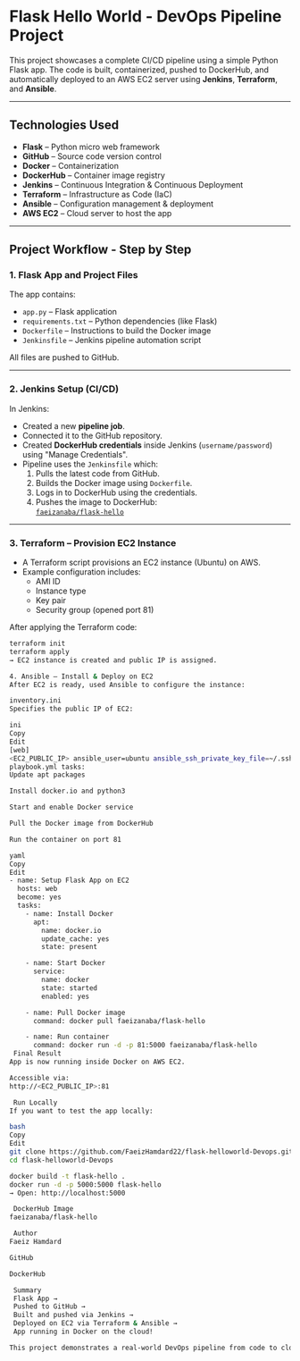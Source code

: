 # Flask Hello World - DevOps Pipeline Project

This project showcases a complete CI/CD pipeline using a simple Python Flask app. The code is built, containerized, pushed to DockerHub, and automatically deployed to an AWS EC2 server using **Jenkins**, **Terraform**, and **Ansible**.

---

## Technologies Used

- **Flask** – Python micro web framework
- **GitHub** – Source code version control
- **Docker** – Containerization
- **DockerHub** – Container image registry
- **Jenkins** – Continuous Integration & Continuous Deployment
- **Terraform** – Infrastructure as Code (IaC)
- **Ansible** – Configuration management & deployment
- **AWS EC2** – Cloud server to host the app

---

##  Project Workflow - Step by Step

### 1. Flask App and Project Files

The app contains:
- `app.py` – Flask application
- `requirements.txt` – Python dependencies (like Flask)
- `Dockerfile` – Instructions to build the Docker image
- `Jenkinsfile` – Jenkins pipeline automation script

All files are pushed to GitHub.

---

### 2. Jenkins Setup (CI/CD)

In Jenkins:
- Created a new **pipeline job**.
- Connected it to the GitHub repository.
- Created **DockerHub credentials** inside Jenkins (`username/password`) using "Manage Credentials".
- Pipeline uses the `Jenkinsfile` which:
  1. Pulls the latest code from GitHub.
  2. Builds the Docker image using `Dockerfile`.
  3. Logs in to DockerHub using the credentials.
  4. Pushes the image to DockerHub:  
      [`faeizanaba/flask-hello`](https://hub.docker.com/repository/docker/faeizanaba/flask-hello)

---

### 3. Terraform – Provision EC2 Instance

- A Terraform script provisions an EC2 instance (Ubuntu) on AWS.
- Example configuration includes:
  - AMI ID
  - Instance type
  - Key pair
  - Security group (opened port 81)

After applying the Terraform code:
```bash
terraform init
terraform apply
→ EC2 instance is created and public IP is assigned.

4. Ansible – Install & Deploy on EC2
After EC2 is ready, used Ansible to configure the instance:

inventory.ini
Specifies the public IP of EC2:

ini
Copy
Edit
[web]
<EC2_PUBLIC_IP> ansible_user=ubuntu ansible_ssh_private_key_file=~/.ssh/mykey.pem
playbook.yml tasks:
Update apt packages

Install docker.io and python3

Start and enable Docker service

Pull the Docker image from DockerHub

Run the container on port 81

yaml
Copy
Edit
- name: Setup Flask App on EC2
  hosts: web
  become: yes
  tasks:
    - name: Install Docker
      apt:
        name: docker.io
        update_cache: yes
        state: present

    - name: Start Docker
      service:
        name: docker
        state: started
        enabled: yes

    - name: Pull Docker image
      command: docker pull faeizanaba/flask-hello

    - name: Run container
      command: docker run -d -p 81:5000 faeizanaba/flask-hello
 Final Result
App is now running inside Docker on AWS EC2.

Accessible via:
http://<EC2_PUBLIC_IP>:81

 Run Locally
If you want to test the app locally:

bash
Copy
Edit
git clone https://github.com/FaeizHamdard22/flask-helloworld-Devops.git
cd flask-helloworld-Devops

docker build -t flask-hello .
docker run -d -p 5000:5000 flask-hello
→ Open: http://localhost:5000

 DockerHub Image
faeizanaba/flask-hello

 Author
Faeiz Hamdard

GitHub

DockerHub

 Summary
 Flask App →
 Pushed to GitHub →
 Built and pushed via Jenkins →
 Deployed on EC2 via Terraform & Ansible →
 App running in Docker on the cloud!

This project demonstrates a real-world DevOps pipeline from code to cloud, fully automated.
